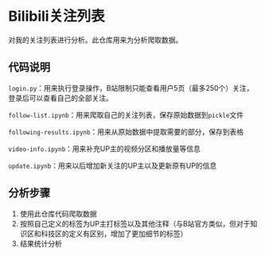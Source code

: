 # Bilibili关注列表

对我的关注列表进行分析。此仓库用来为分析爬取数据。

## 代码说明

`login.py`：用来执行登录操作，B站限制只能查看用户5页（最多250个）关注，登录后可以查看自己的全部关注。

`follow-list.ipynb`：用来爬取自己的关注列表，保存原始数据到`pickle`文件

`following-results.ipynb`：用来从原始数据中提取需要的部分，保存到表格

`video-info.ipynb`：用来补充UP主的视频分区和播放量等信息

`update.ipynb`：用来以后增加新关注的UP主以及更新原有UP的信息

## 分析步骤

1. 使用此仓库代码爬取数据
2. 按照自己定义的标签为UP主打标签以及其他注释（与B站官方类似，但对于知识区和科技区的定义有区别，增加了更加细节的标签）
3. 结果统计分析
